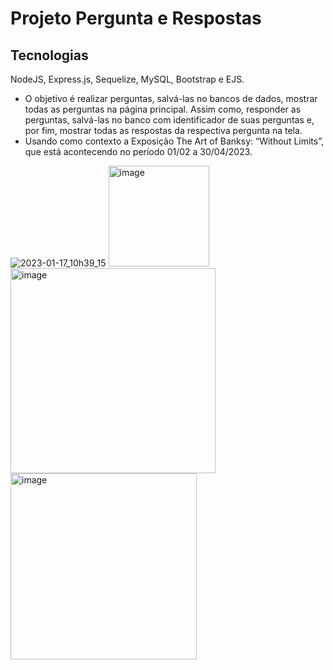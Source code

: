 # Projeto Pergunta e Respostas
## Tecnologias
NodeJS, Express.js, Sequelize, MySQL, Bootstrap e EJS.

* O objetivo é realizar perguntas, salvá-las no bancos de dados, mostrar todas as perguntas na página principal. Assim como, responder as perguntas, salvá-las no banco com identificador de suas perguntas e, por fim, mostrar todas as respostas da respectiva pergunta na tela.
* Usando como contexto a Exposição The Art of Banksy: “Without Limits”, que está acontecendo no período  01/02 a 30/04/2023. 

![2023-01-17_10h39_15](https://user-images.githubusercontent.com/86672122/212921751-dd65578d-7641-4414-b5ba-d7eb43dd5dfd.gif)
<img width="161" alt="image" src="https://user-images.githubusercontent.com/86672122/212922424-1ee53107-0a03-4945-8cdd-0fb206b7af8e.png">
<img width="328" alt="image" src="https://user-images.githubusercontent.com/86672122/212922557-3e29a9b0-8bd3-45fd-819a-f3723362e690.png">
<img width="298" alt="image" src="https://user-images.githubusercontent.com/86672122/212922703-a0229631-7e3b-4a73-a334-e8e1a9a90aad.png">



